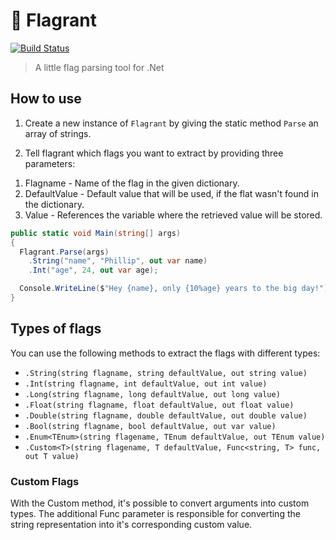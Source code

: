 # 🏁 Flagrant
[![Build Status](https://travis-ci.org/praffn/Flagrant.svg?branch=master)](https://travis-ci.org/praffn/Flagrant)

> A little flag parsing tool for .Net

## How to use

1) Create a new instance of `Flagrant` by giving the static method `Parse` an array of strings.

2) Tell flagrant which flags you want to extract by providing three parameters:
  1. Flagname - Name of the flag in the given dictionary.
  2. DefaultValue - Default value that will be used, if the flat wasn't found in the dictionary.
  3. Value - References the variable where the retrieved value will be stored.

```csharp
public static void Main(string[] args)
{
  Flagrant.Parse(args)
    .String("name", "Phillip", out var name)
    .Int("age", 24, out var age);

  Console.WriteLine($"Hey {name}, only {10%age} years to the big day!");
}
```

## Types of flags
You can use the following methods to extract the flags with different types:

* `.String(string flagname, string defaultValue, out string value)`
* `.Int(string flagname, int defaultValue, out int value)`
* `.Long(string flagname, long defaultValue, out long value)`
* `.Float(string flagname, float defaultValue, out float value)`
* `.Double(string flagname, double defaultValue, out double value)`
* `.Bool(string flagname, bool defaultValue, out var value)`
* `.Enum<TEnum>(string flagename, TEnum defaultValue, out TEnum value)`
* `.Custom<T>(string flagename, T defaultValue, Func<string, T> func, out T value)`

### Custom Flags
With the Custom method, it's possible to convert arguments into custom types. The additional Func parameter is responsible for converting the string representation into it's corresponding custom value.